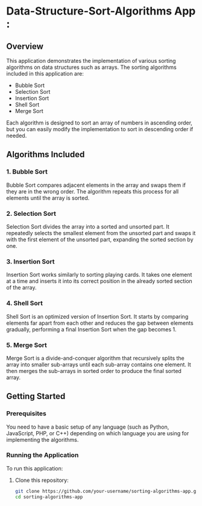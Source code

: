 # Data-Structure-Sort-Algorithms App :


## Overview
This application demonstrates the implementation of various sorting algorithms on data structures such as arrays. The sorting algorithms included in this application are:

- Bubble Sort
- Selection Sort
- Insertion Sort
- Shell Sort
- Merge Sort

Each algorithm is designed to sort an array of numbers in ascending order, but you can easily modify the implementation to sort in descending order if needed.

## Algorithms Included

### 1. Bubble Sort
Bubble Sort compares adjacent elements in the array and swaps them if they are in the wrong order. The algorithm repeats this process for all elements until the array is sorted.

### 2. Selection Sort
Selection Sort divides the array into a sorted and unsorted part. It repeatedly selects the smallest element from the unsorted part and swaps it with the first element of the unsorted part, expanding the sorted section by one.

### 3. Insertion Sort
Insertion Sort works similarly to sorting playing cards. It takes one element at a time and inserts it into its correct position in the already sorted section of the array.

### 4. Shell Sort
Shell Sort is an optimized version of Insertion Sort. It starts by comparing elements far apart from each other and reduces the gap between elements gradually, performing a final Insertion Sort when the gap becomes 1.

### 5. Merge Sort
Merge Sort is a divide-and-conquer algorithm that recursively splits the array into smaller sub-arrays until each sub-array contains one element. It then merges the sub-arrays in sorted order to produce the final sorted array.

## Getting Started

### Prerequisites
You need to have a basic setup of any language (such as Python, JavaScript, PHP, or C++) depending on which language you are using for implementing the algorithms.

### Running the Application
To run this application:

1. Clone this repository:
   ```bash
   git clone https://github.com/your-username/sorting-algorithms-app.git
   cd sorting-algorithms-app
